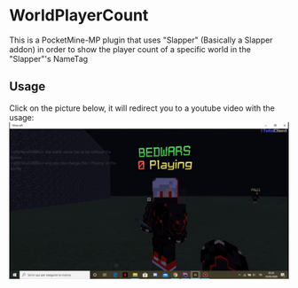 # WorldPlayerCount
This is a PocketMine-MP plugin that uses "Slapper" (Basically a Slapper addon) in order to show the player count of a specific world in the "Slapper"'s NameTag
## Usage
Click on the picture below, it will redirect you to a youtube video with the usage:
[![Youtube WorldPlayerCount](Image.jpg)](https://www.youtube.com/watch?v=gHphDPJyFgM&t)

